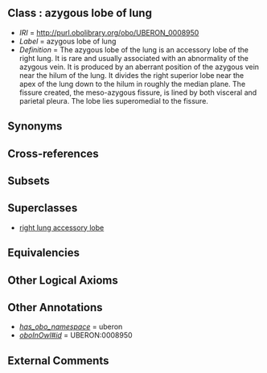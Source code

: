 
## Class : azygous lobe of lung

 * *IRI* = http://purl.obolibrary.org/obo/UBERON_0008950
 * *Label* = azygous lobe of lung
 * *Definition* = The azygous lobe of the lung is an accessory lobe of the right lung. It is rare and usually associated with an abnormality of the azygous vein. It is produced by an aberrant position of the azygous vein near the hilum of the lung. It divides the right superior lobe near the apex of the lung down to the hilum in roughly the median plane. The fissure created, the meso-azygous fissure, is lined by both visceral and parietal pleura. The lobe lies superomedial to the fissure.

## Synonyms


## Cross-references


## Subsets


## Superclasses

 * [right lung accessory lobe](../../UBERON/90/UBERON_0004890.md)

## Equivalencies


## Other Logical Axioms


## Other Annotations

 * *[has_obo_namespace](../../ce/oboInOwl#hasOBONamespace.md)* = uberon
 * *[oboInOwl#id](../../id/oboInOwl#id.md)* = UBERON:0008950

## External Comments

